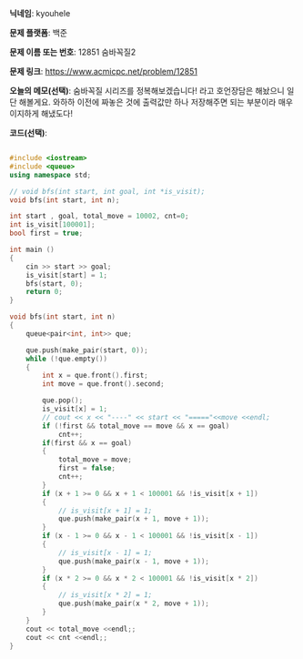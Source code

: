 **닉네임**: kyouhele

**문제 플랫폼**: 백준	

**문제 이름 또는 번호**: 12851 숨바꼭질2

**문제 링크**: https://www.acmicpc.net/problem/12851

**오늘의 메모(선택)**: 숨바꼭질 시리즈를 정복해보겠습니다! 라고 호언장담은 해놨으니 일단 해볼게요. 와하하
이전에 짜놓은 것에 출력값만 하나 저장해주면 되는 부분이라 매우 이지하게 해냈도다!

**코드(선택)**:
``` c++

#include <iostream>
#include <queue>
using namespace std;

// void bfs(int start, int goal, int *is_visit);
void bfs(int start, int n);

int start , goal, total_move = 10002, cnt=0;
int is_visit[100001];
bool first = true;

int main ()
{
	cin >> start >> goal;
	is_visit[start] = 1;
	bfs(start, 0);
	return 0;
}

void bfs(int start, int n)
{
	queue<pair<int, int>> que;

	que.push(make_pair(start, 0));
	while (!que.empty())
	{
		int x = que.front().first;
		int move = que.front().second;

		que.pop();
		is_visit[x] = 1;
		// cout << x << "----" << start << "====="<<move <<endl;
		if (!first && total_move == move && x == goal)
			cnt++;
		if(first && x == goal)
		{
			total_move = move;
			first = false;
			cnt++;
		}
		if (x + 1 >= 0 && x + 1 < 100001 && !is_visit[x + 1])
		{
			// is_visit[x + 1] = 1;
			que.push(make_pair(x + 1, move + 1));
		}
		if (x - 1 >= 0 && x - 1 < 100001 && !is_visit[x - 1])
		{
			// is_visit[x - 1] = 1;
			que.push(make_pair(x - 1, move + 1));
		}
		if (x * 2 >= 0 && x * 2 < 100001 && !is_visit[x * 2])
		{
			// is_visit[x * 2] = 1;
			que.push(make_pair(x * 2, move + 1));
		}
	}
	cout << total_move <<endl;;
	cout << cnt <<endl;;
}
```
